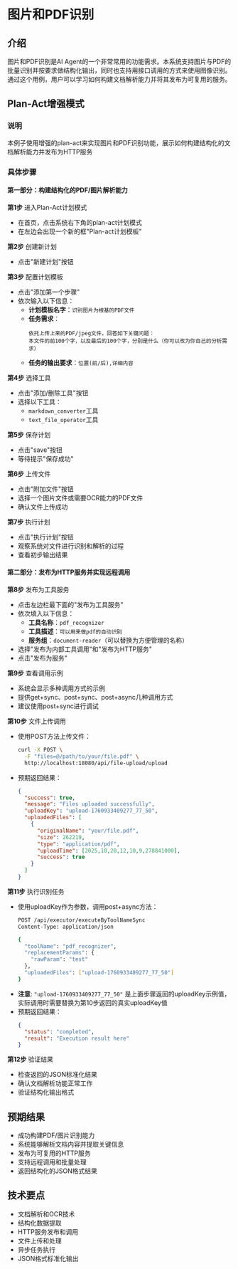# 图片和PDF识别

## 介绍
图片和PDF识别是AI Agent的一个非常常用的功能需求。本系统支持图片与PDF的批量识别并按要求做结构化输出，同时也支持用接口调用的方式来使用图像识别。通过这个用例，用户可以学习如何构建文档解析能力并将其发布为可复用的服务。

## Plan-Act增强模式

### 说明
本例子使用增强的plan-act来实现图片和PDF识别功能，展示如何构建结构化的文档解析能力并发布为HTTP服务

### 具体步骤

#### 第一部分：构建结构化的PDF/图片解析能力

**第1步** 进入Plan-Act计划模式
- 在首页，点击系统右下角的plan-act计划模式
- 在左边会出现一个新的框"Plan-act计划模板"

**第2步** 创建新计划
- 点击"新建计划"按钮

**第3步** 配置计划模板
- 点击"添加第一个步骤"
- 依次输入以下信息：
  - **计划模板名字**：`识别图片为根基的PDF文件`
  - **任务需求**：
    ```
    依托上传上来的PDF/jpeg文件，回答如下关键问题：
    本文件的前100个字，以及最后的100个字，分别是什么（你可以改为你自己的分析需求）
    ```
  - **任务的输出要求**：`位置(前/后),详细内容`

**第4步** 选择工具
- 点击"添加/删除工具"按钮
- 选择以下工具：
  - `markdown_converter`工具
  - `text_file_operator`工具

**第5步** 保存计划
- 点击"save"按钮
- 等待提示"保存成功"

**第6步** 上传文件
- 点击"附加文件"按钮
- 选择一个图片文件或需要OCR能力的PDF文件
- 确认文件上传成功

**第7步** 执行计划
- 点击"执行计划"按钮
- 观察系统对文件进行识别和解析的过程
- 查看初步输出结果

#### 第二部分：发布为HTTP服务并实现远程调用

**第8步** 发布为工具服务
- 点击左边栏最下面的"发布为工具服务"
- 依次填入以下信息：
  - **工具名称**：`pdf_recognizer`
  - **工具描述**：`可以用来做pdf的自动识别`
  - **服务组**：`document-reader`（可以替换为方便管理的名称）
- 选择"发布为内部工具调用"和"发布为HTTP服务"
- 点击"发布为服务"

**第9步** 查看调用示例
- 系统会显示多种调用方式的示例
- 提供get+sync、post+sync、post+async几种调用方式
- 建议使用post+sync进行调试

**第10步** 文件上传调用
- 使用POST方法上传文件：
  ```bash
  curl -X POST \
    -F "files=@/path/to/your/file.pdf" \
    http://localhost:18080/api/file-upload/upload
  ```
- 预期返回结果：
  ```json
  {
    "success": true,
    "message": "Files uploaded successfully",
    "uploadKey": "upload-1760933409277_77_50",
    "uploadedFiles": [
      {
        "originalName": "your/file.pdf",
        "size": 262219,
        "type": "application/pdf",
        "uploadTime": [2025,10,20,12,10,9,278841000],
        "success": true
      }
    ]
  }
  ```

**第11步** 执行识别任务
- 使用uploadKey作为参数，调用post+async方法：
  ```bash
  POST /api/executor/executeByToolNameSync
  Content-Type: application/json
  
  {
    "toolName": "pdf_recognizer",
    "replacementParams": {
      "rawParam": "test"
    },
    "uploadedFiles": ["upload-1760933409277_77_50"]
  }
  ```
- **注意**: `"upload-1760933409277_77_50"` 是上面步骤返回的uploadKey示例值，实际调用时需要替换为第10步返回的真实uploadKey值
- 预期返回结果：
  ```json
  {
    "status": "completed",
    "result": "Execution result here"
  }
  ```

**第12步** 验证结果
- 检查返回的JSON标准化结果
- 确认文档解析功能正常工作
- 验证结构化输出格式

## 预期结果
- 成功构建PDF/图片识别能力
- 系统能够解析文档内容并提取关键信息
- 发布为可复用的HTTP服务
- 支持远程调用和批量处理
- 返回结构化的JSON格式结果

## 技术要点
- 文档解析和OCR技术
- 结构化数据提取
- HTTP服务发布和调用
- 文件上传和处理
- 异步任务执行
- JSON格式标准化输出
